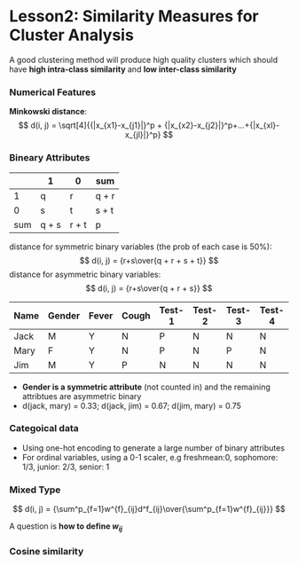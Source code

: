 # Lesson2: Similarity Measures for Cluster Analysis

A good clustering method will produce high quality clusters which should have **high intra-class similarity** and **low inter-class similarity**

### Numerical Features

**Minkowski distance**: 
$$
d(i, j) = \sqrt[4]{{|x_{x1}-x_{j1}|}^p + {|x_{x2}-x_{j2}|}^p+...+{|x_{xl}-x_{jl}|}^p}
$$

### Bineary Attributes

|      | 1     | 0     | sum   |
| ---- | ----- | ----- | ----- |
| 1    | q     | r     | q + r |
| 0    | s     | t     | s + t |
| sum  | q + s | r + t | p     |

distance for symmetric binary variables (the prob of each case is 50%):
$$
d(i, j) = {r+s\over{q + r + s + t}}
$$
distance for asymmetric binary variables:
$$
d(i, j) = {r+s\over{q + r + s}}
$$

| Name | Gender | Fever | Cough | Test-1 | Test-2 | Test-3 | Test-4 |
| ---- | ------ | ----- | ----- | ------ | ------ | ------ | ------ |
| Jack | M      | Y     | N     | P      | N      | N      | N      |
| Mary | F      | Y     | N     | P      | N      | P      | N      |
| Jim  | M      | Y     | P     | N      | N      | N      | N      |

* **Gender is a symmetric attribute** (not counted in) and the remaining attribtues are asymmetric binary
* d(jack, mary) = 0.33; d(jack, jim) = 0.67; d(jim, mary) = 0.75

### Categoical data

* Using one-hot encoding to generate a large number of binary attributes
* For ordinal variables, using a 0-1 scaler, e.g freshmean:0, sophomore: 1/3, junior: 2/3, senior: 1

### Mixed Type

$$
d(i, j) = {\sum^p_{f=1}w^{f}_{ij}d^f_{ij}\over{\sum^p_{f=1}w^{f}_{ij}}}
$$

A question is **how to define $w_{ij}$**

### Cosine similarity

